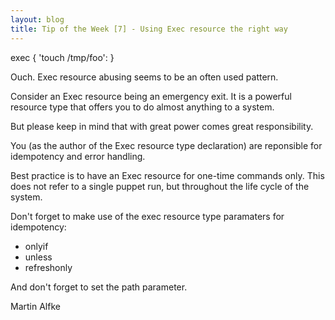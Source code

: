 ```yaml
---
layout: blog
title: Tip of the Week [7] - Using Exec resource the right way
---
```


exec { 'touch /tmp/foo': }

Ouch. Exec resource abusing seems to be an often used pattern.

Consider an Exec resource being an emergency exit. It is a powerful resource type that offers you to do almost anything to a system.

But please keep in mind that with great power comes great responsibility.

You (as the author of the Exec resource type declaration) are reponsible for idempotency and error handling.

Best practice is to have an Exec resource for one-time commands only. This does not refer to a single puppet run, but throughout the life cycle of the system.

Don't forget to make use of the exec resource type paramaters for idempotency:

  - onlyif
  - unless
  - refreshonly

And don't forget to set the path parameter.

Martin Alfke
